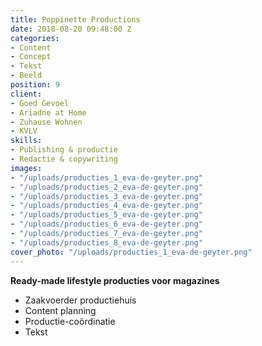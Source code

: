 ```yaml
---
title: Poppinette Productions
date: 2018-08-20 09:48:00 Z
categories:
- Content
- Concept
- Tekst
- Beeld
position: 9
client:
- Goed Gevoel
- Ariadne at Home
- Zuhause Wohnen
- KVLV
skills:
- Publishing & productie
- Redactie & copywriting
images:
- "/uploads/producties_1_eva-de-geyter.png"
- "/uploads/producties_2_eva-de-geyter.png"
- "/uploads/producties_3_eva-de-geyter.png"
- "/uploads/producties_4_eva-de-geyter.png"
- "/uploads/producties_5_eva-de-geyter.png"
- "/uploads/producties_6_eva-de-geyter.png"
- "/uploads/producties_7_eva-de-geyter.png"
- "/uploads/producties_8_eva-de-geyter.png"
cover_photo: "/uploads/producties_1_eva-de-geyter.png"
---
```


**Ready-made lifestyle producties voor magazines**
* Zaakvoerder productiehuis
* Content planning
* Productie-coördinatie
* Tekst

